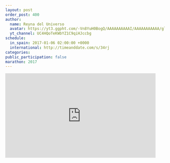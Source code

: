 ```yaml
---
layout: post
order_post: 400
author:
  name: Reyna del Universo
  avatar: https://yt3.ggpht.com/-Vn8YuH0BogQ/AAAAAAAAAAI/AAAAAAAAAAA/gl7vg4gTg2w/s88-c-k-no-mo-rj-c0xffffff/photo.jpg
  yt_channel: UC4HQoTeKWbYZ1C9qiHJccbg
schedule:
  in_spain: 2017-01-06 02:00:00 +0000
  international: http://timeanddate.com/s/34rj
categories:
public_participation: false
marathon: 2017
---
```

<iframe width="475" height="267" src="https://www.youtube.com/embed/OF_tE2E7h2E" frameborder="0" allowfullscreen></iframe>
